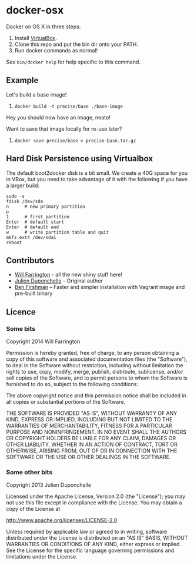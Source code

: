 # docker-osx

Docker on OS X in three steps:

1. Install [VirtualBox](https://www.virtualbox.org/wiki/Downloads).
1. Clone this repo and put the bin dir onto your PATH.
1. Run docker commands as normal!

See `bin/docker help` for help specific to this command.

## Example

Let's build a base image!

1. `docker build -t precise/base ./base-image`

Hey you should now have an image, neato!

Want to save that image locally for re-use later?

1. `docker save precise/base > precise-base.tar.gz`

## Hard Disk Persistence using Virtualbox

The default boot2docker disk is a bit small. We create a 40G space for you in VBox, but you need to take advantage of it with the following if you have a larger build:

```
sudo -s
fdisk /dev/sda
n      # new primary partition
p
1      # first partition
Enter  # default start
Enter  # default end
w      # write partition table and quit
mkfs.ext4 /dev/sda1
reboot
```

## Contributors

* [Will Farrington](https://github.com/wfarr) - all the new shiny stuff here!
* [Julien Duponchelle](https://github.com/noplay/) – Original author
* [Ben Firshman](https://github.com/bfirsh) – Faster and simpler installation with Vagrant image and pre-built binary

## Licence

### Some bits

Copyright 2014 Will Farrington

Permission is hereby granted, free of charge, to any person obtaining a copy
of this software and associated documentation files (the "Software"), to deal
in the Software without restriction, including without limitation the rights
to use, copy, modify, merge, publish, distribute, sublicense, and/or sell
copies of the Software, and to permit persons to whom the Software is
furnished to do so, subject to the following conditions:

The above copyright notice and this permission notice shall be included in
all copies or substantial portions of the Software.

THE SOFTWARE IS PROVIDED "AS IS", WITHOUT WARRANTY OF ANY KIND, EXPRESS OR
IMPLIED, INCLUDING BUT NOT LIMITED TO THE WARRANTIES OF MERCHANTABILITY,
FITNESS FOR A PARTICULAR PURPOSE AND NONINFRINGEMENT. IN NO EVENT SHALL THE
AUTHORS OR COPYRIGHT HOLDERS BE LIABLE FOR ANY CLAIM, DAMAGES OR OTHER
LIABILITY, WHETHER IN AN ACTION OF CONTRACT, TORT OR OTHERWISE, ARISING FROM,
OUT OF OR IN CONNECTION WITH THE SOFTWARE OR THE USE OR OTHER DEALINGS IN
THE SOFTWARE.

### Some other bits

Copyright 2013 Julien Duponchelle

Licensed under the Apache License, Version 2.0 (the "License");
you may not use this file except in compliance with the License.
You may obtain a copy of the License at

http://www.apache.org/licenses/LICENSE-2.0

Unless required by applicable law or agreed to in writing, software
distributed under the License is distributed on an "AS IS" BASIS,
WITHOUT WARRANTIES OR CONDITIONS OF ANY KIND, either express or implied.
See the License for the specific language governing permissions and
limitations under the License.
